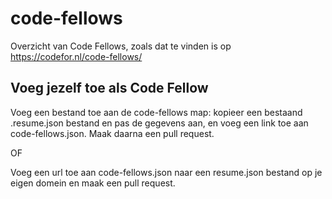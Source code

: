 # code-fellows
Overzicht van Code Fellows, zoals dat te vinden is op https://codefor.nl/code-fellows/

## Voeg jezelf toe als Code Fellow
Voeg een bestand toe aan de code-fellows map: kopieer een bestaand <code-fellow>.resume.json bestand en pas de gegevens aan, en voeg een link toe aan code-fellows.json. Maak daarna een pull request.

OF

Voeg een url toe aan code-fellows.json naar een resume.json bestand op je eigen domein en maak een pull request.
